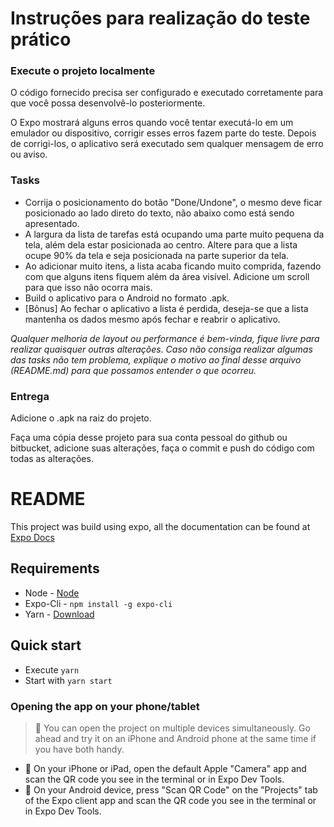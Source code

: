 # Instruções para realização do teste prático

### Execute o projeto localmente

O código fornecido precisa ser configurado e executado corretamente para que você possa desenvolvê-lo posteriormente.

O Expo mostrará alguns erros quando você tentar executá-lo em um emulador ou dispositivo, corrigir esses erros fazem parte do teste. Depois de corrigi-los, o aplicativo será executado sem qualquer mensagem de erro ou aviso.

### Tasks

* Corrija o posicionamento do botão "Done/Undone", o mesmo deve ficar posicionado ao lado direto do texto, não abaixo como está sendo apresentado.
* A largura da lista de tarefas está ocupando uma parte muito pequena da tela, além dela estar posicionada ao centro. Altere para que a lista ocupe 90% da tela e seja posicionada na parte superior da tela.
* Ao adicionar muito itens, a lista acaba ficando muito comprida, fazendo com que alguns itens fiquem além da área visível. Adicione um scroll para que isso não ocorra mais.
* Build o aplicativo para o Android no formato .apk.
* [Bônus] Ao fechar o aplicativo a lista é perdida, deseja-se que a lista mantenha os dados mesmo após fechar e reabrir o aplicativo.
 
_Qualquer melhoria de layout ou performance é bem-vinda, fique livre para realizar quaisquer outras alterações. Caso não consiga realizar algumas das tasks não tem problema, explique o motivo ao final desse arquivo (README.md) para que possamos entender o que ocorreu._
 
### Entrega

Adicione o .apk na raiz do projeto.

Faça uma cópia desse projeto para sua conta pessoal do github ou bitbucket, adicione suas alterações, faça o commit e push do código com todas as alterações.

# README #

This project was build using expo, all the documentation can be found at [Expo Docs]
 
[Expo Docs]: https://docs.expo.io

## Requirements

* Node - [Node](https://nodejs.org/en/)
* Expo-Cli - `npm install -g expo-cli`
* Yarn - [Download](https://classic.yarnpkg.com/en/docs/install/#windows-stable)

## Quick start
 
* Execute `yarn`
* Start with `yarn start`

### Opening the app on your phone/tablet

> 👨 You can open the project on multiple devices simultaneously. Go ahead and try it on an iPhone and Android phone at the same time if you have both handy.

* 🍎 On your iPhone or iPad, open the default Apple "Camera" app and scan the QR code you see in the terminal or in Expo Dev Tools.
* 🤖 On your Android device, press "Scan QR Code" on the "Projects" tab of the Expo client app and scan the QR code you see in the terminal or in Expo Dev Tools.